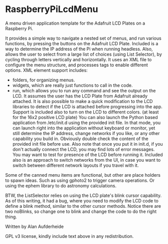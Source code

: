 RaspberryPiLcdMenu
==================

A menu driven application template for the Adafruit LCD Plates on a Raspberry Pi.

It provides a simple way to navigate a nested set of menus, and run various
functions, by pressing the buttons on the Adafruit LCD Plate.  Included is a way
to determine the IP address of the Pi when running
headless.  Also, allows the user to select from a large list of choices (using List
Selector), by cycling through letters vertically and horizontally.
It uses an XML file to configure the menu structure, and processes tags to enable
different options.  XML element support includes:
- folders, for organizing menus.
- widgets, which are really just functions to call in the code.
- run, which allows you to run any command and see the output on the LCD.
It assumes the user has the LCD Plate from Adafruit already attached.  It is also
possible to make a quick modification to the LCD libraries to detect if the LCD
is attached before progressing into the app.
Support is included also to turn on the LCD to different colors. (at least for the
16x2 positive LCD plate)
You can also launch the Python based application from /etc/init.d using the provided
init file.  In that mode, you can launch right into the application without
keyboard or monitor, yet still determine the IP address, change networks if you
like, or any other capability you build in.  Obviously double check the content of
the provided init file before use.  Also note that once you put it in init.d, if
you don't actually connect the LCD, you may find lots of error messages.  You may
want to test for presence of the LCD before running it.
Included also is an approach to switch networks from the UI, in case you want to
switch between different network layouts if you travel with it.

Some of the canned menu items are functional, but other are place holders to spawn
ideas.  Such as using gphoto2 to trigger camera operations.  Or using the ephem
library to do astronomy calculations.

BTW, the ListSelector relies on using the LCD plate's blink cursor capability.  As
of this writing, it had a bug, where you need to modify the LCD code to define a
blink method, similar to the other cursor methods.  Notice there are two noBlinks,
so change one to blink and change the code to do the right thing.

Written by Alan Aufderheide

GPL v3 license, kindly include text above in any redistribution.
